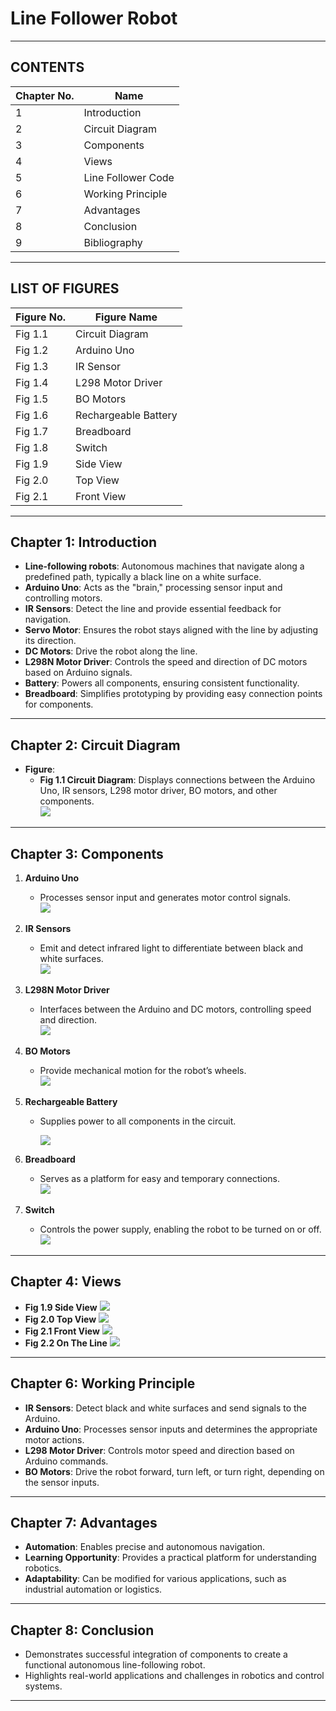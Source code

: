 # Line Follower Robot  


---


## CONTENTS  

| **Chapter No.** | **Name**            |  
|------------------|---------------------|  
| 1                | Introduction        |  
| 2                | Circuit Diagram     |  
| 3                | Components          |  
| 4                | Views               |  
| 5                | Line Follower Code  |  
| 6                | Working Principle   |  
| 7                | Advantages          |  
| 8                | Conclusion          |  
| 9                | Bibliography        |  


---


## LIST OF FIGURES  

| **Figure No.** | **Figure Name**       |  
|-----------------|-----------------------|  
| Fig 1.1         | Circuit Diagram       |  
| Fig 1.2         | Arduino Uno           |  
| Fig 1.3         | IR Sensor             |  
| Fig 1.4         | L298 Motor Driver     |  
| Fig 1.5         | BO Motors             |  
| Fig 1.6         | Rechargeable Battery  |  
| Fig 1.7         | Breadboard            |  
| Fig 1.8         | Switch                |  
| Fig 1.9         | Side View             |  
| Fig 2.0         | Top View              |  
| Fig 2.1         | Front View            |  


---


## Chapter 1: Introduction  

- **Line-following robots**: Autonomous machines that navigate along a predefined path, typically a black line on a white surface.  
- **Arduino Uno**: Acts as the "brain," processing sensor input and controlling motors.  
- **IR Sensors**: Detect the line and provide essential feedback for navigation.  
- **Servo Motor**: Ensures the robot stays aligned with the line by adjusting its direction.  
- **DC Motors**: Drive the robot along the line.  
- **L298N Motor Driver**: Controls the speed and direction of DC motors based on Arduino signals.  
- **Battery**: Powers all components, ensuring consistent functionality.  
- **Breadboard**: Simplifies prototyping by providing easy connection points for components.  


---

## Chapter 2: Circuit Diagram  

- **Figure**:  
  - **Fig 1.1 Circuit Diagram**: Displays connections between the Arduino Uno, IR sensors, L298 motor driver, BO motors, and other components.  
    <img src="photos/CKTDIAG.jpg"> 


---


## Chapter 3: Components  

1. **Arduino Uno**  
   - Processes sensor input and generates motor control signals.  
     <img src="Picture2.jpg">  

2. **IR Sensors**  
   - Emit and detect infrared light to differentiate between black and white surfaces.  
     <img src="Picture3.jpg">

3. **L298N Motor Driver**  
   - Interfaces between the Arduino and DC motors, controlling speed and direction.  
     <img src="Picture4.jpg">

4. **BO Motors**  
   - Provide mechanical motion for the robot’s wheels.  
     <img src="Picture5.jpg">

5. **Rechargeable Battery**  
   - Supplies power to all components in the circuit.  

     <img src="Picture6.jpg">  


6. **Breadboard**  
   - Serves as a platform for easy and temporary connections.  
     <img src="Picture7.jpg">  

7. **Switch**  
   - Controls the power supply, enabling the robot to be turned on or off.  
     <img src="Picture8.jpg">


---


## Chapter 4: Views  

- **Fig 1.9 Side View**
  <img src="Picture9.jpg">
- **Fig 2.0 Top View**
  <img src="Picture10.jpg">
- **Fig 2.1 Front View**
  <img src="Picture11.jpg">
- **Fig 2.2 On The Line**
  <img src="Picture12.jpg">

---


## Chapter 6: Working Principle  

- **IR Sensors**: Detect black and white surfaces and send signals to the Arduino.  
- **Arduino Uno**: Processes sensor inputs and determines the appropriate motor actions.  
- **L298 Motor Driver**: Controls motor speed and direction based on Arduino commands.  
- **BO Motors**: Drive the robot forward, turn left, or turn right, depending on the sensor inputs.  

---


## Chapter 7: Advantages  

- **Automation**: Enables precise and autonomous navigation.  
- **Learning Opportunity**: Provides a practical platform for understanding robotics.  
- **Adaptability**: Can be modified for various applications, such as industrial automation or logistics.  

---


## Chapter 8: Conclusion  

- Demonstrates successful integration of components to create a functional autonomous line-following robot.  
- Highlights real-world applications and challenges in robotics and control systems.  

---
